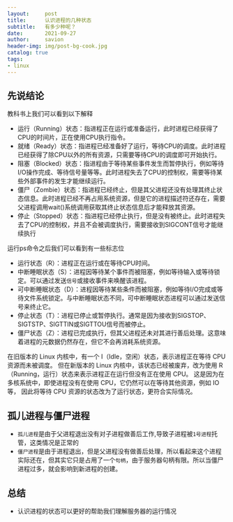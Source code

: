 ```yaml
---
layout:     post
title:      认识进程的几种状态
subtitle:   有多少种呢？
date:       2021-09-27
author:     savion
header-img: img/post-bg-cook.jpg
catalog: true
tags:
- linux
---
```



## 先说结论

教科书上我们可以看到以下解释
- 运行（Running）状态：指进程正在运行或准备运行，此时进程已经获得了CPU的时间片，正在使用CPU执行指令。
- 就绪（Ready）状态：指进程已经准备好了运行，等待CPU的调度。此时进程已经获得了除CPU以外的所有资源，只需要等待CPU的调度即可开始执行。
- 阻塞（Blocked）状态：指进程由于等待某些事件发生而暂停执行，例如等待I/O操作完成、等待信号量等等。此时进程失去了CPU的控制权，需要等待某些外部事件的发生才能继续运行。
- 僵尸（Zombie）状态：指进程已经终止，但是其父进程还没有处理其终止状态信息。此时进程已经不再占用系统资源，但是它的进程描述符还存在，需要父进程调用wait()系统调用获取其终止状态信息后才能释放其资源。
- 停止（Stopped）状态：指进程已经停止执行，但是没有被终止。此时进程失去了CPU的控制权，并且不会被调度执行，需要接收到SIGCONT信号才能继续执行

运行ps命令之后我们可以看到有一些标志位

- 运行状态（R）：进程正在运行或在等待CPU时间。
- 中断睡眠状态（S）：进程因等待某个事件而被阻塞，例如等待输入或等待锁定。可以通过发送`信号`或接收事件来唤醒该进程。
- 可中断睡眠状态（D）：进程因等待某些条件而被阻塞，例如等待I/O完成或等待文件系统锁定。与中断睡眠状态不同，可中断睡眠状态进程可以通过发送信号来终止它。
- 停止状态（T）：进程已停止或暂停执行。通常是因为接收到SIGSTOP、SIGTSTP、SIGTTIN或SIGTTOU信号而被停止。
- 僵尸状态（Z）：进程已完成执行，但其父进程还未对其进行善后处理。这意味着进程的元数据仍然存在，但它不会再消耗系统资源。

在旧版本的 Linux 内核中，有一个 I（Idle，空闲）状态，表示进程正在等待 CPU 资源而未被调度。
但在新版本的 Linux 内核中，该状态已经被废弃，改为使用 R（Running，运行）状态来表示进程正在运行但没有正在使用 CPU。
这是因为在多核系统中，即使进程没有在使用 CPU，它仍然可以在等待其他资源，例如 IO 等，
因此将等待 CPU 资源的状态改为了运行状态，更符合实际情况。


## 孤儿进程与僵尸进程

- `孤儿进程`是由于父进程退出没有对子进程做善后工作,导致子进程被`1号进程`托管，这类情况是正常的
- `僵尸进程`是由于进程退出，但是父进程没有做善后处理，所以看起来这个进程实际还在，但其实它只是占用了一个`句柄`，由于服务器句柄有限。所以当僵尸进程过多，就会影响到新进程的创建。


## 总结
- 认识进程的状态可以更好的帮助我们理解服务器的运行情况




